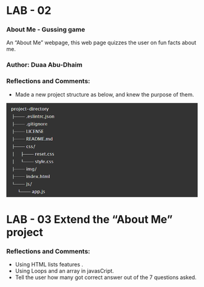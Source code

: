 # LAB - 02

### About Me - Gussing game

 An “About Me” webpage, this web page quizzes the user on fun facts about me.


 ### Author: Duaa Abu-Dhaim


 ### Reflections and Comments:
 - Made a new project structure as below, and knew the purpose of them.


 ![tree](img/tree.png)
 
# LAB - 03 Extend the “About Me” project

### Reflections and Comments:
- Using HTML lists features .
- Using Loops and an array in javasCript.
- Tell the user how many got correct answer out of the 7 questions asked.